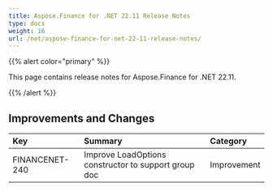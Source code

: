 ```yaml
---
title: Aspose.Finance for .NET 22.11 Release Notes
type: docs
weight: 16
url: /net/aspose-finance-for-net-22-11-release-notes/
---
```


{{% alert color="primary" %}}

This page contains release notes for Aspose.Finance for .NET 22.11.

{{% /alert %}}

## **Improvements and Changes**

|**Key**|**Summary**|**Category**|
| :- | :- | :- |
|FINANCENET-240|Improve LoadOptions constructor to support group doc |Improvement|
